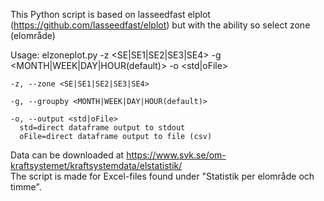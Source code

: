 This Python script is based on lasseedfast elplot (https://github.com/lasseedfast/elplot) but with the ability so select zone (elområde)

Usage:
		elzoneplot.py -z <SE|SE1|SE2|SE3|SE4> -g <MONTH|WEEK|DAY|HOUR(default)> -o <std|oFile>
    
    -z, --zone <SE|SE1|SE2|SE3|SE4>
    
    -g, --groupby <MONTH|WEEK|DAY|HOUR(default)>
    
    -o, --output <std|oFile>
      std=direct dataframe output to stdout
      oFile=direct dataframe output to file (csv)

Data can be downloaded at https://www.svk.se/om-kraftsystemet/kraftsystemdata/elstatistik/  
The script is made for Excel-files found under "Statistik per elområde och timme".
